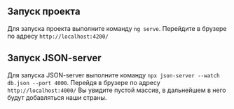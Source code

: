 ## Запуск проекта

Для запуска проекта выполните команду `ng serve`. Перейдите в брузере по адресу `http://localhost:4200/`

## Запуск JSON-server

Для запуска JSON-server выполните команду `npx json-server --watch db.json --port 4000`. Перейдя в брузере по адресу `http://localhost:4000/` Вы увидите пустой массив, в дальнейшем в него будут добавляться наши страны.
